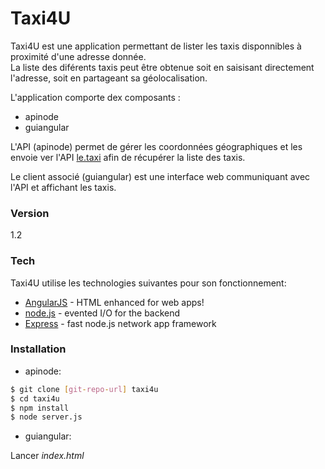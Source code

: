 # Taxi4U

Taxi4U est une application permettant de lister les taxis disponnibles à proximité d'une adresse donnée.<br />
La liste des diférents taxis peut être obtenue soit en saisisant directement l'adresse, soit en partageant sa géolocalisation.

L'application comporte dex composants :
  - apinode
  - guiangular

L'API (apinode) permet de gérer les coordonnées géographiques et les envoie ver l'API [le.taxi][df1] afin de récupérer la liste des taxis.

Le client associé (guiangular) est une interface web communiquant avec l'API et affichant les taxis.

### Version
1.2

### Tech

Taxi4U utilise les technologies suivantes pour son fonctionnement:

* [AngularJS] - HTML enhanced for web apps!
* [node.js] - evented I/O for the backend
* [Express] - fast node.js network app framework


### Installation

* apinode:

```sh
$ git clone [git-repo-url] taxi4u
$ cd taxi4u
$ npm install
$ node server.js
```

* guiangular:

Lancer *index.html*


   [git-repo-url]: <https://github.com/aliascorporation/taxi4u.git>
   [df1]: <http://http://le.taxi/>
   [node.js]: <http://nodejs.org>
   [Twitter Bootstrap]: <http://twitter.github.com/bootstrap/>
   [express]: <http://expressjs.com>
   [AngularJS]: <http://angularjs.org>


